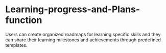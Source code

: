 # Learning-progress-and-Plans-function
Users can create organized roadmaps for learning specific skills and they can share their learning milestones and achievements through predefined templates.
